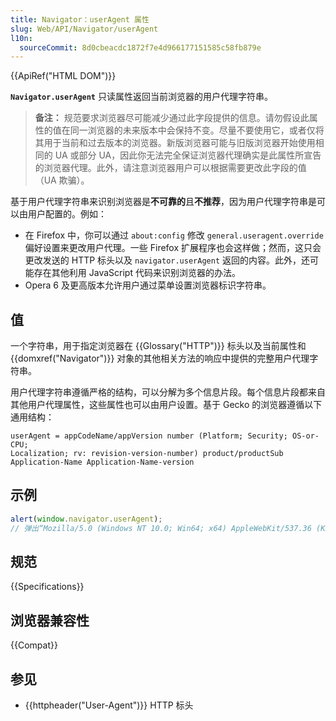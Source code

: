 ```yaml
---
title: Navigator：userAgent 属性
slug: Web/API/Navigator/userAgent
l10n:
  sourceCommit: 8d0cbeacdc1872f7e4d966177151585c58fb879e
---
```


{{ApiRef("HTML DOM")}}

**`Navigator.userAgent`** 只读属性返回当前浏览器的用户代理字符串。

> **备注：** 规范要求浏览器尽可能减少通过此字段提供的信息。请勿假设此属性的值在同一浏览器的未来版本中会保持不变。尽量不要使用它，或者仅将其用于当前和过去版本的浏览器。新版浏览器可能与旧版浏览器开始使用相同的 UA 或部分 UA，因此你无法完全保证浏览器代理确实是此属性所宣告的浏览器代理。此外，请注意浏览器用户可以根据需要更改此字段的值（UA 欺骗）。

基于用户代理字符串来识别浏览器是**不可靠的**且**不推荐**，因为用户代理字符串是可以由用户配置的。例如：

- 在 Firefox 中，你可以通过 `about:config` 修改 `general.useragent.override` 偏好设置来更改用户代理。一些 Firefox 扩展程序也会这样做；然而，这只会更改发送的 HTTP 标头以及 `navigator.userAgent` 返回的内容。此外，还可能存在其他利用 JavaScript 代码来识别浏览器的办法。
- Opera 6 及更高版本允许用户通过菜单设置浏览器标识字符串。

## 值

一个字符串，用于指定浏览器在 {{Glossary("HTTP")}} 标头以及当前属性和 {{domxref("Navigator")}}  对象的其他相关方法的响应中提供的完整用户代理字符串。

用户代理字符串遵循严格的结构，可以分解为多个信息片段。每个信息片段都来自其他用户代理属性，这些属性也可以由用户设置。基于 Gecko 的浏览器遵循以下通用结构：

```plain
userAgent = appCodeName/appVersion number (Platform; Security; OS-or-CPU;
Localization; rv: revision-version-number) product/productSub
Application-Name Application-Name-version
```

## 示例

```js
alert(window.navigator.userAgent);
// 弹出“Mozilla/5.0 (Windows NT 10.0; Win64; x64) AppleWebKit/537.36 (KHTML, like Gecko) Chrome/123.0.0.0 Safari/537.36”
```

## 规范

{{Specifications}}

## 浏览器兼容性

{{Compat}}

## 参见

- {{httpheader("User-Agent")}} HTTP 标头
